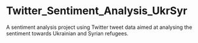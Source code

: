 # Twitter_Sentiment_Analysis_UkrSyr
A sentiment analysis project using Twitter tweet data aimed at analysing the sentiment towards Ukrainian and Syrian refugees.
